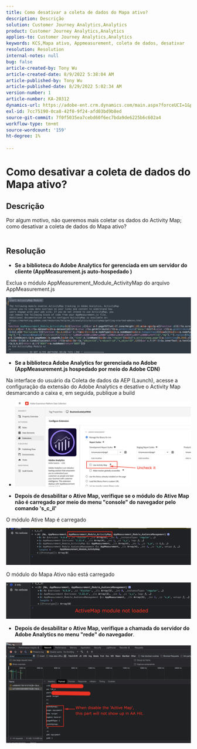 ```yaml
---
title: Como desativar a coleta de dados do Mapa ativo?
description: Descrição
solution: Customer Journey Analytics,Analytics
product: Customer Journey Analytics,Analytics
applies-to: Customer Journey Analytics,Analytics
keywords: KCS,Mapa ativo, Appmeasurement, coleta de dados, desativar
resolution: Resolution
internal-notes: null
bug: false
article-created-by: Tony Wu
article-created-date: 8/9/2022 5:38:04 AM
article-published-by: Tony Wu
article-published-date: 8/29/2022 5:02:34 AM
version-number: 1
article-number: KA-20312
dynamics-url: https://adobe-ent.crm.dynamics.com/main.aspx?forceUCI=1&pagetype=entityrecord&etn=knowledgearticle&id=6c2a8469-a517-ed11-b83e-002248086a73
exl-id: 7cc75190-0ca8-42f0-9f24-afd03bd9b8ed
source-git-commit: 7f0f5035ea7cebd60f6ec7bda9de6225b6c602a4
workflow-type: tm+mt
source-wordcount: '159'
ht-degree: 1%

---
```


# Como desativar a coleta de dados do Mapa ativo?

## Descrição

Por algum motivo, não queremos mais coletar os dados do Activity Map; como desativar a coleta de dados do Mapa ativo?
<br> 

## Resolução


- <b>Se a biblioteca do Adobe Analytics for gerenciada em um servidor do cliente (AppMeasurement.js auto-hospedado )</b>


Exclua o módulo AppMeasurement_Module_ActivityMap do arquivo AppMeasurement.js

![](assets/afbc7944-b517-ed11-b83e-002248086a73.png)



- <b>Se a biblioteca Adobe Analytics for gerenciada no Adobe (AppMeasurement.js hospedado por meio do Adobe CDN)</b>


Na interface do usuário da Coleta de dados da AEP (Launch), acesse a configuração da extensão do Adobe Analytics e desative o Activity Map desmarcando a caixa e, em seguida, publique a build

- ![](assets/7ccff702-a717-ed11-b83e-002248086a73.png)




























- <b>Depois de desabilitar o Ative Map, verifique se o módulo do Ative Map não é carregado por meio do menu &quot;console&quot; do navegador pelo comando &#39;s_c_il&#39;</b>


O módulo Ative Map é carregado

![](assets/fae3dc70-b317-ed11-b83e-002248086a73.png)

O módulo do Mapa Ativo não está carregado

![](assets/27e433af-b317-ed11-b83e-002248086a73.png)

- <b>Depois de desabilitar o Ative Map, verifique a chamada do servidor do Adobe Analytics no menu &quot;rede&quot; do navegador</b>.


![](assets/7f84b7dc-3f27-ed11-9db1-00224808679b.png)
